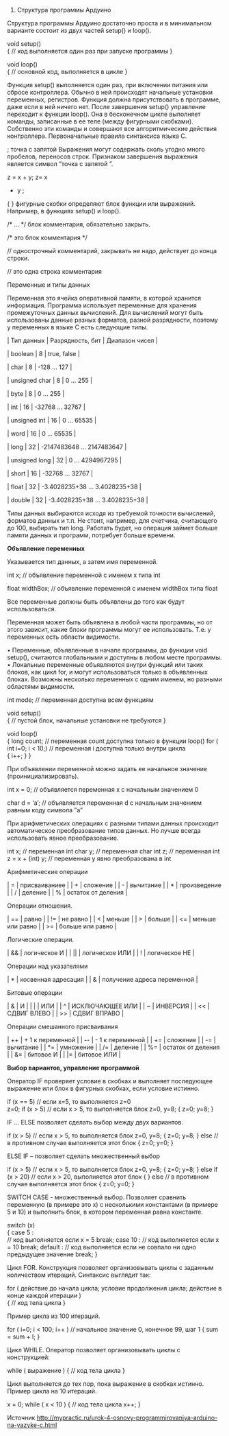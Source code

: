 1. Cтруктура программы Ардуино

Структура программы Ардуино  достаточно проста и в минимальном варианте состоит из двух частей setup() и loop().

void setup()  
    { 
        //  код выполняется один раз при запуске программы 
    }
    
    
void loop()  
    {
        // основной код, выполняется в цикле 
    }

Функция setup() выполняется один раз, при включении питания или  сбросе контроллера. Обычно в ней происходят начальные установки  переменных, регистров. Функция должна присутствовать в программе, даже  если в ней ничего нет.
После завершения setup() управление переходит к функции loop().  Она в  бесконечном цикле выполняет команды, записанные в ее теле (между  фигурными скобками). Собственно эти команды и совершают все  алгоритмические действия контроллера.
Первоначальные правила синтаксиса языка C.

;  точка с запятой  Выражения могут содержать сколь  угодно много пробелов, переносов строк. Признаком завершения выражения  является символ ”точка с запятой ”.

z = x + y; 
z=      x     
+ y ;
  
{   }  фигурные скобки определяют блок функции или выражений. Например, в функциях setup() и loop().

/* … */ блок комментария, обязательно закрыть.

/* это блок      комментария  */

// однострочный комментарий, закрывать не надо, действует до конца строки.

// это одна строка комментария

Переменные и типы данных

Переменная это ячейка оперативной памяти, в которой хранится  информация. Программа использует переменные для хранения промежуточных   данных вычислений. Для вычислений могут быть использованы данные разных  форматов, разной разрядности, поэтому у переменных в языке C есть  следующие типы.


| Тип данных    | Разрядность, бит | Диапазон чисел               |

| boolean       | 8                | true, false                  |

| char          | 8                | -128 … 127                   |

| unsigned char | 8                | 0 … 255                      |

| byte          | 8                | 0 … 255                      |

| int           | 16               | -32768 … 32767               |

| unsigned int  | 16               | 0 … 65535                    |

| word          | 16               | 0 … 65535                    |

| long          | 32               | -2147483648 … 2147483647     |

| unsigned long | 32               | 0 … 4294967295               |

| short         | 16               | -32768 … 32767               |

| float         | 32               | -3.4028235+38 … 3.4028235+38 |

| double        | 32               | -3.4028235+38 … 3.4028235+38 |

Типы данных выбираются исходя из требуемой точности вычислений, форматов данных и т.п. Не стоит, например, для счетчика, считающего до 100, выбирать тип long. Работать будет, но операция займет больше памяти данных и программ, потребует больше времени.

<b>Объявление переменных</b>

Указывается тип данных, а затем имя переменной.

int x;                      // объявление переменной с именем x типа int 

float widthBox;   // объявление переменной с именем widthBox типа float

Все переменные должны быть объявлены до того как будут использоваться.

Переменная может быть объявлена в любой части программы, но от этого  зависит, какие блоки программы могут ее использовать. Т.е. у переменных  есть области видимости.

• Переменные, объявленные в начале программы, до функции void setup(), считаются глобальными и доступны в любом месте программы.
• Локальные переменные объявляются внутри функций или таких блоков, как цикл for, и могут использоваться только в объявленных блоках. Возможны несколько переменных с одним именем, но разными областями видимости.

int mode;           // переменная доступна всем функциям

void setup()  
    {
        //  пустой блок, начальные установки не требуются 
    }
    
void loop()  
    {
        long  count;                     // переменная count доступна только в функции loop()
        for ( int i=0; i < 10;)      // переменная i доступна только внутри цикла    
   {
        i++;
    } 
 }

При объявлении переменной можно задать ее начальное значение (проинициализировать).

int x = 0;              // объявляется переменная x с начальным значением 0

char d = ‘a’;        // объявляется переменная d с начальным значением равным коду символа ”a”

При арифметических операциях с разными типами данных происходит  автоматическое преобразование типов данных. Но лучше всегда использовать  явное преобразование.

int x;                     // переменная int 
char y;                  // переменная char 
int z;                     // переменная int 
z = x + (int) y;     // переменная y явно преобразована в int

Арифметические операции

| = | присваиваниее      |
| + | сложение           |
| - | вычитание          |
| * | произведение       |
| / | деление            |
| % | остаток от деления |

Операции отношения.

| ==     | равно            | 
| !=     | не равно         |
| <      | меньше           |
| >      | больше           |
| <=     | меньше или равно |
| >=     | больше или равно |

Логические операции.

| &&         | логическое И   |
| ||         | логическое ИЛИ |
| !          | логическое НЕ  |


Операции над указателями


| *          | косвенная адресация         |
| &          | получение адреса переменной |


Битовые операции


| &          | И               |
| |          | ИЛИ             |
| ^          | ИСКЛЮЧАЮЩЕЕ ИЛИ |
| ~          | ИНВЕРСИЯ        |
| <<         | СДВИГ ВЛЕВО     |
| >>         | СДВИГ ВПРАВО    |


Операции смешанного присваивания


| ++         | + 1 к переменной   |
| --         | - 1 к переменной   |
| +=         | сложение           |
| -=         | вычитание          |
| *=         | умножение          |
| /=         | деление            |
| %=         | остаток от деления |
| &=         | битовое И          |
| |=         | битовое ИЛИ        |     


<b>Выбор вариантов, управление программой</b>

Оператор IF проверяет условие в скобках и выполняет последующее выражение или блок в фигурных скобках, если условие истинно.

if (x == 5)             // если x=5, то выполняется z=0  
 z=0;
if (x > 5)               // если x > 5, то выполняется блок z=0, y=8; 
 {    z=0;    y=8; }
 
IF … ELSE позволяет сделать выбор между двух вариантов.

if (x > 5)               // если x > 5, то выполняется блок z=0, y=8; 
  {
     z=0;
     y=8;
   }
  else                       // в противном случае выполняется этот блок 
  {
     z=0;
     y=0;
   }
   
ELSE IF – позволяет сделать множественный выбор

if (x > 5)               // если x > 5, то выполняется блок z=0, y=8;
   {
      z=0;
      y=8;
    }
else if (x > 20)   // если x > 20, выполняется этот блок 
   {
    }
else                       // в противном случае выполняется этот блок 
   {
     z=0;
     y=0;
    }
    
SWITCH CASE - множественный выбор. Позволяет  сравнить переменную (в примере это x) с несколькими константами (в  примере 5 и 10) и выполнить блок, в котором переменная равна константе.

switch (x)  
{
case 5 :      
      // код выполняется если  x = 5
        break;
case 10 :
       // код выполняется если  x = 10
       break;
default :
       // код выполняется если  не совпало ни одно предыдущее значение
       break;
  }

Цикл FOR. Конструкция позволяет организовывать циклы с заданным количеством итераций. Синтаксис выглядит так:

for ( действие до начала цикла; условие продолжения цикла; действие в конце каждой итерации )  
     {
         // код тела цикла
     }

Пример цикла из 100 итераций.

for ( i=0; i < 100; i++ )     // начальное значение 0, конечное 99, шаг 1
    {
       sum = sum + I;
    }
  
Цикл WHILE. Оператор позволяет организовывать циклы с конструкцией:

while ( выражение ) 
 { 
 // код тела цикла
  }
  
Цикл выполняется до тех пор, пока выражение в скобках истинно. Пример цикла на 10 итераций.

x = 0; 
 while ( x < 10 ) 
  { 
   // код тела цикла
    x++;
   }



Источник http://mypractic.ru/urok-4-osnovy-programmirovaniya-arduino-na-yazyke-c.html
